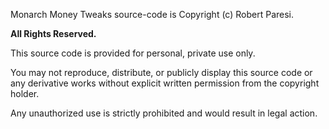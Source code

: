 Monarch Money Tweaks source-code is Copyright (c) Robert Paresi. 

**All Rights Reserved.**

This source code is provided for personal, private use only.

You may not reproduce, distribute, or publicly display this source code or any derivative works without 
explicit written permission from the copyright holder. 

Any unauthorized use is strictly prohibited and would result in legal action.
